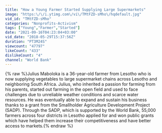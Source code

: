```yaml
---
title: "How a Young Farmer Started Supplying Large Supermarkets"
image: "https:\/\/i.ytimg.com\/vi\/TMtFZD-sMho\/hqdefault.jpg"
vid_id: "TMtFZD-sMho"
categories: "Nonprofits-Activism"
tags: ["Young","Farmer","Started"]
date: "2021-09-16T04:23:04+03:00"
vid_date: "2018-05-29T15:37:56Z"
duration: "PT3M24S"
viewcount: "47797"
likeCount: "433"
dislikeCount: "4"
channel: "World Bank"
---
```

{% raw %}Julius Maboloka is a 36-year-old farmer from Lesotho who is now supplying vegetables to large supermarket chains across Lesotho and neighboring South Africa. Julius, who inherited a passion for farming from his parents, started out farming in the open field and used to face challenges due to unreliable weather conditions and scarce water resources. He was eventually able to expand and sustain his business thanks to a grant from the Smallholder Agriculture Development Project (SADP). Through the SADP, which is supported by the World Bank, 55,000 farmers across four districts in Lesotho applied for and won public grants which have helped them increase their competitiveness and have better access to markets.{% endraw %}
